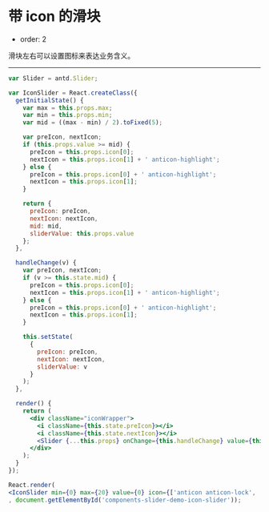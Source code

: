 # 带 icon 的滑块

- order: 2

滑块左右可以设置图标来表达业务含义。

---

````jsx
var Slider = antd.Slider;

var IconSlider = React.createClass({
  getInitialState() {
    var max = this.props.max;
    var min = this.props.min;
    var mid = ((max - min) / 2).toFixed(5);

    var preIcon, nextIcon;
    if (this.props.value >= mid) {
      preIcon = this.props.icon[0];
      nextIcon = this.props.icon[1] + ' anticon-highlight';
    } else {
      preIcon = this.props.icon[0] + ' anticon-highlight';
      nextIcon = this.props.icon[1];
    }

    return {
      preIcon: preIcon,
      nextIcon: nextIcon,
      mid: mid,
      sliderValue: this.props.value
    };
  },

  handleChange(v) {
    var preIcon, nextIcon;
    if (v >= this.state.mid) {
      preIcon = this.props.icon[0];
      nextIcon = this.props.icon[1] + ' anticon-highlight';
    } else {
      preIcon = this.props.icon[0] + ' anticon-highlight';
      nextIcon = this.props.icon[1];
    }

    this.setState(
      {
        preIcon: preIcon,
        nextIcon: nextIcon,
        sliderValue: v
      }
    );
  },

  render() {
    return (
      <div className="iconWrapper">
        <i className={this.state.preIcon}></i>
        <i className={this.state.nextIcon}></i>
        <Slider {...this.props} onChange={this.handleChange} value={this.state.sliderValue} />
      </div>
    );
  }
});

React.render(
<IconSlider min={0} max={20} value={0} icon={['anticon anticon-lock', 'anticon anticon-unlock']} />
, document.getElementById('components-slider-demo-icon-slider'));
````

<style>
.iconWrapper {
  position: relative;
  padding: 0 24px 0 9px;
}

.iconWrapper .anticon {
  position: absolute;
  top: -6px;
  width: 16px;
  height: 16px;
  line-height: 1;
  font-size: 16px;
  color: #ccc;
}

.iconWrapper .anticon:nth-child(1) {
  left: 0;
}
.iconWrapper .anticon:nth-child(2){
  right: 0;
}

.anticon.anticon-highlight {
  color: #666;
}
</style>
